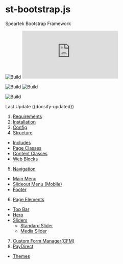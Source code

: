 # st-bootstrap.js
Speartek Bootstrap Framework

![Build](https://img.shields.io/badge/build-passing-green?style=flat-square ":no-zoom")&nbsp;![Build](https://img.shields.io/github/issues-raw/rshelnutt/st-bootstrap.js?style=flat-square ":no-zoom")

![Build](https://img.shields.io/github/v/release/rshelnutt/st-bootstrap?style=flat-square ":no-zoom")&nbsp;![Build](https://img.shields.io/github/release-date/rshelnutt/st-bootstrap?color=e22171&amp;style=flat-square ":no-zoom")

![Build](https://img.shields.io/badge/required-speartek%20723+-orange?style=flat-square ":no-zoom")

Last Update ({docsify-updated})

1. [Requirements](#requirements)
2. [Installation](#installation)
3. [Config](#config)
4. [Structure](#structure)
  - [Includes](#includes)
  - [Page Classes](#page-classes)
  - [Content Classes](#content-classes)
  - [Web Blocks](#web-blocks)
5. [Navigation](#navigation)
  - [Main Menu](#main-menu)
  - [Slideout Menu (Mobile)](#slideout-menu-mobile)
  - [Footer](#footer)
6. [Page Elements](#page-elements)
  - [Top Bar](#top-bar)
  - [Hero](#hero)
  - [Sliders](#sliders)
    - [Standard Slider](#standard-slider)
    - [Media Slider](#media-slider)
7. [Custom Form Manager(CFM)](#custom-form-manager-cfm)
8. [PayDirect](#paydirect)
  - [Themes](#themes)
